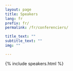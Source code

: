 ```yaml
---
layout: page
title: Speakers
lang: fr
prefix: fr/
permalink: /fr/conferenciers/

title_text: ""
subtitle_text: ""
img: ""

---
```


<div class="container-fluid">
	{% include speakers.html %}
</div>